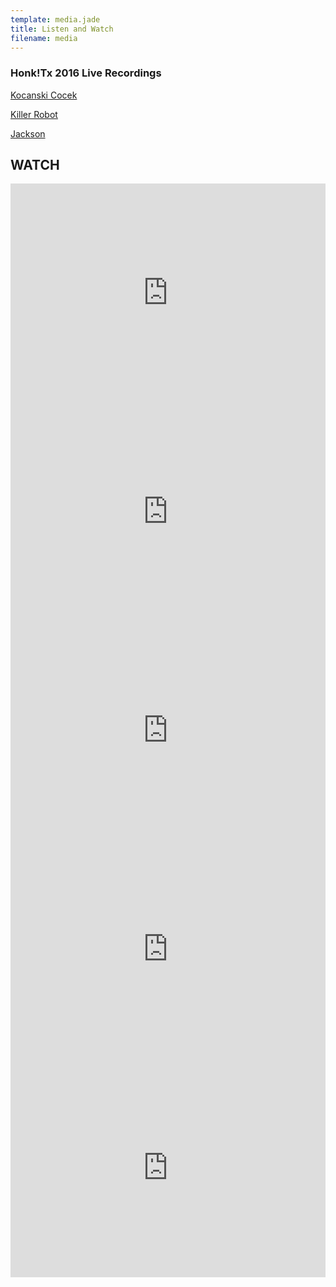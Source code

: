 ```yaml
---
template: media.jade
title: Listen and Watch
filename: media
---
```

### Honk!Tx 2016 Live Recordings

[Kocanski Cocek](honktx2016-kocanski.mp3)

[Killer Robot](honktx2016-killer.mp3)

[Jackson](honktx2016-jackson.mp3)

## WATCH

<iframe width="100%" height="350" src="https://www.youtube.com/embed/Hx5Bg0GY3ao" frameborder="0" allowfullscreen></iframe>

<iframe width="100%" height="350" frameborder="0" allowfullscreen src="https://www.youtube.com/embed/FLksiF9dHpk"></iframe>

<iframe width="100%" height="350" src="https://www.youtube.com/embed/pxtxDQQICQU" frameborder="0" allowfullscreen></iframe>

<iframe width="100%" height="350" src="https://www.youtube.com/embed/lEbAHvP3ez8" frameborder="0" allowfullscreen></iframe>

<iframe width="100%" height="350" src="https://www.youtube.com/embed/Z01PYRdqO-8" frameborder="0" allowfullscreen></iframe>
